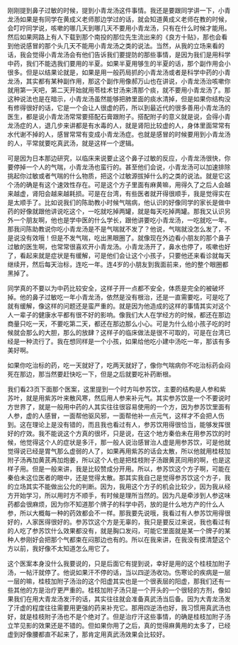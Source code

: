 刚刚提到鼻子过敏的时候，提到小青龙汤这件事情。我还是要跟同学讲一下，小青龙汤如果是有同学在黄成义老师那边学过的话，就会知道黄成义老师在教的时候，会叮咛同学说，咳嗽的哪几天到哪几天不要用小青龙汤，只有在什么时候才能用。然后如果网路上有人下载到那个南投的那位先生流出来的《良方十贴》，那也会看到他说感冒的那个头几天不能用小青龙汤之类的说法。当然，从我的立场来看的话，我会觉得小青龙汤会有他们告诉我们要提防的那些事情，是因为我们是用科学中药，我们不能选我们要用的半夏。如果半夏用够生的半夏的话，那个副作用会小很多。但是以结果论就是，如果是用一般药局抓的小青龙汤或者是科学中药的小青龙汤，其实都有某种副作用，那这个副作用像郝万山也在讲说，小青龙汤治咳嗽你就用第一天吧，第二天开始就用苓桂术甘汤来清那个痰，就不要用小青龙汤了。那这种说法也是在暗示，小青龙汤虽然能够把肺里面的痰水清掉，但是如果你结构没有修得很好的话，它是一个会让人很虚的药，所以到最近代的很多善用小青龙汤的医生，都是说小青龙汤常常要搭配石膏跟附子。搭配附子的意义就是说，会得小青龙汤症的人，退几步来讲都是有水毒的人，就是肾阳比较虚的人，身体里面常常有水代谢不掉的人，感冒常常有变成小青龙汤症。也就是感冒的时候要用到小青龙汤的人，平常就要吃真武汤，就是这样一个逻辑。

可是因为日本那边研究，以临床来说要止这个鼻子过敏的反应，小青龙汤很快，你要停掉一个人的气喘，小青龙汤也蛮行的。甚至他们会说，小青龙汤可以加速排除挑起你过敏或者气喘的什么物质，把这个过敏源拔掉什么的之类的说法。就是它这个汤的确是有这个速效性存在。可是这个方子里面有麻黄嘛，用得久了之后人会越来越虚，肾阳会越来越耗损。可是在台湾，有些医者就开得很顺手，我是觉得实在是太顺手了。比如说我们的陈助教小时候气喘病，他认识的好像同学的家长是做中药的好像就跟他讲说吃这个，一吃就吃掉两罐，就是每天吃掉两罐。那我又认识另外一个朋友啊，他也是学中医的什么学长，跟他讲要吃小青龙汤，一吃就吃一年。那我问陈助教说你吃小青龙汤是不是气喘就不发了？他说，气喘就没怎么发了，不是说没有效哦！但是不发气喘，吃出黑眼圈了。就像现在外边看小朋友的那个鼻子过敏的医生啊，也常常很喜欢开小青龙汤。小青龙汤开了，鼻水也停了，咳嗽也好了，看起来就是症状是有缓解，可是他们会让这个小孩子，只要他还来看诊就每天继续开，然后每天治标，连吃一年。连4岁的小朋友到我面前来，他的整个眼圈都黑掉了。

同学真的不要以为中药比较安全，这样子开一点都不安全，体质是完全的被破坏掉。他的鼻子过敏吃一年小青龙汤，依然是没有根治，还是一直需要吃，可是吃了就有缓解，像这样的问题还是蛮严重的。就是因为他造成的这样的事情其实对这个人一辈子的健康水平都有很不好的影响。像我们大人在学经方的时候，都还在那边商量只吃一天，不要吃第二天，都还在那边那么小心。可是为什么给小孩子吃的时候就会那么的大胆，那么的放肆？这样子的临床做法是很不可取的，可是在台湾已经是一种流行了。我在想同样是一个小孩，如果给他吃小建中汤吃一年，那该有多美好啊。

如果你吃治标的药，吃一天就好了，吃两天就好了，像你气喘病你不吃治标药会闷死在那边，那当然要赶快吃一下，但是之后就要吃补药断根。

我们看23页下面那个医案，这里提到一个时方叫参苏饮，主要的结构是人参和紫苏叶，就是用紫苏叶来散风寒，然后用人参来补元气。其实参苏饮是一个不要说时方世界了，就是一般用中药的人其实往往很容易使用的一个方，因为参苏饮里面有人参，虚的人感冒，一面帮他驱风邪，一面帮他补一点元气，这样才不会把人伤到。这在理论上是没有错的，而且我也看过有人，参苏饮用得很恰当，能够发挥很好的疗效。我不能说这个方真的很坏，只是说，在这个地方秦伯未在用参苏饮的时候，他觉得这个人的症状是多汗，那一般人说治感冒治人虚是用参苏饮，可是他就觉得说已经是胃气那么虚弱的人了，如果再用紫苏的话会太散，所以他就用桂枝加附子汤再加黄芪再加炮姜，所以这个人也是把桂枝附子汤跟黄芪同用的啊，也是这样子用。但是一般来讲，我是比较赞成分开用。所以，参苏饮这个方子啊，可能在秦伯未这位医者的眼中，还是觉得太散。那其实我自己是觉得参苏饮这个方子，我的立场其实不能做出公允的判断。因为，我用这个方子的机会比较少，因为我从经方开始学习，所以用时方不顺手，有时候是理所当然的。因为凡是牵涉到人参这味药都会很麻烦，因为你不知道那个牌子的科学中药，放的是什么地方产的什么人参，所以大概每一种的药效都会不一样。那我要先说哦，我看过有人参苏饮用得很好的，人家医得很好的。参苏饮这个方是无辜的，我只是要反过来说，我也看过有的人吃了参苏饮什么效果都没有，就是胸口发闷，可能它里面就是某一个牌子的某种人参刚好会把那个气都束在闷那边也有的。所以在我来讲，在我没有摸清楚这个方以前，我好像不太知道怎么用它了。

这个医案本身没什么我要说的，只是后面它有提到说，幸好是用的这个桂枝加附子汤，一帖汗就停了。他说如果汗不停的话，当以四逆汤收功。伤寒论的疾病是一层一层的嘛，桂枝加附子汤治的这个阳虚其实也是一个很表层的阳虚，那我们还有一些其他的方是治疗更严重的。桂枝加附子汤只是一个开头的一个很轻的方剂，像如果我们在用大青龙汤发汗的话，其实往往就会准备真武汤当后备。因为大青龙汤发了汗虚的程度往往需要用更强的药来补充它。那用四逆汤也好，我习惯用真武汤也好，就是桂枝附子汤也不是个绝对了。但是治疗汗这些事情，的确是桂枝加附子汤立竿见影的效果还是不错的。但如果你用了之后，真的觉得麻黄用的太多了，已经虚到好像腰都直不起来了，那肯定用真武汤效果会比较好。
